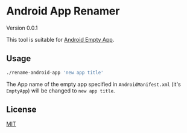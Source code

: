 # Android App Renamer

Version 0.0.1

This tool is suitable for [Android Empty App](https://github.com/kaosf/android-empty-app).

## Usage

```sh
./rename-android-app 'new app title'
```

The App name of the empty app specified in `AndroidManifest.xml` (it's `EmptyApp`) will be changed to `new app title`.

## License

[MIT](http://opensource.org/licenses/MIT)
